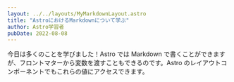 ```yaml
---
layout: ../../layouts/MyMarkdownLayout.astro
title: "AstroにおけるMarkdownについて学ぶ"
author: Astro学習者
pubDate: 2022-08-08
---
```


今日は多くのことを学びました！Astro では Markdown で書くことができますが、フロントマターから変数を渡すこともできるのです。Astro のレイアウトコンポーネントでもこれらの値にアクセスできます。
